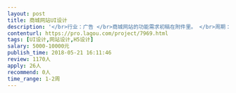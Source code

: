 ```yaml
---                
layout: post       
title: 商城网站UI设计           
description: '</br>行业：广告 </br>商城网站的功能需求初稿在附件里。 </br>周期：两周 </br>服务商要求：仅限深圳地区服务商联系</br>'     
contenturl: https://pro.lagou.com/project/7969.html      
tags: [UI设计,网站设计,H5设计]            
salary: 5000-10000元          
publish_time: 2018-05-21 16:11:46         
review: 1170人                   
apply: 26人                   
recommend: 0人                   
time_range: 1-2周              
---                 
```

